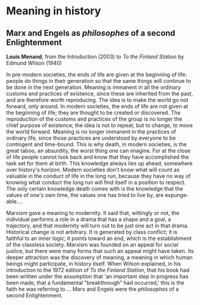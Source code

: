 # Meaning in history
## Marx and Engels as *philosophes* of a second Enlightenment

**Louis Menand**, from the Introduction (2003) to *To the Finland Station* by Edmund Wilson (1940)

In pre-modern societies, the ends of life are given at the beginning of life:
people do things in their generation so that the same things will continue
to be done in the next generation. Meaning is immanent in all the ordinary
customs and practices of existence, since these are inherited from the past,
and are therefore worth reproducing. The idea is to make the world go not
forward, only around. In modern societies, the ends of life are not given at
the beginning of life; they are thought to be created or discovered. The
reproduction of the customs and practices of the group is no longer the
chief purpose of existence; the idea is not to repeat, but to change, to move
the world forward. Meaning is no longer immanent in the practices of
ordinary life, since those practices are understood by everyone to be
contingent and time-bound. This is why death, in modern societies, is the
great taboo, an absurdity, the worst thing one can imagine. For at the close
of life people cannot look back and know that they have accomplished the
task set for them at birth. This knowledge always lies up ahead,
somewhere over history's horizon. Modern societies don't know what will
count as valuable in the conduct of life in the long run, because they have
no way of knowing what conduct the long run will find itself in a position
to respect. The only certain knowledge death comes with is the knowledge
that the values of one's own time, the values one has tried to live by, are
expunge-able....

Marxism gave a meaning to modernity. It said that, wittingly or not, the
individual performs a role in a drama that has a shape and a goal, a
trajectory, and that modernity will turn out to be just one act in that drama.
Historical change is not arbitrary. It is generated by class conflict; it is
faithful to an inner logic; it points toward an end, which is the
establishment of the classless society. Marxism was founded on an appeal
for social justice, but there were many forms that such an appeal might
have taken. Its deeper attraction was the discovery of meaning, a meaning
in which human beings might participate, in history itself. When Wilson
explained, in his introduction to the 1972 edition of *To the Finland
Station*, that his book had been written under the assumption that 'an
important step in progress has been made, that a fundamental
"breakthrough" had occurred,' this is the faith he was referring to....
Marx and Engels were the *philosophes* of a second Enlightenment.
